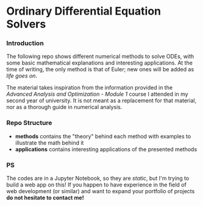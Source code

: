 # Ordinary Differential Equation Solvers

### Introduction
The following repo shows different numerical methods to solve ODEs, with some basic mathematical explanations and interesting applications. At the time of writing, the only method is that of Euler; new ones will be added as *life goes on*. 

The material takes inspiration from the information provided in the _Advanced Analysis and Optimization - Module 1_ course I attended in my second year of university. It is not meant as a replacement for that material, nor as a thorough guide in numerical analysis.

### Repo Structure
* **methods** contains the "theory" behind each method with examples to illustrate the math behind it
* **applications** contains interesting applications of the presented methods

### PS

The codes are in a Jupyter Notebook, so they are *static*, but I'm trying to build a web app on this! If you happen to have experience in the field of web development (or similar) and want to expand your portfolio of projects **do not hesitate to contact me!**
